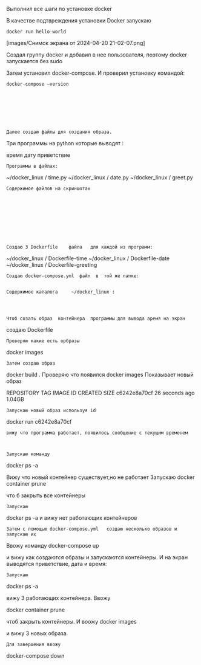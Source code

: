 Выполнил все шаги по установке docker

В качестве подтвреждения установки  Docker  запускаю

	docker run hello-world

[images/Снимок экрана от 2024-04-20 21-02-07.png]

Создал группу docker и добавил в нее пользователя, поэтому docker запускается без sudo

Затем установил docker-compose. И проверил установку командой:

	docker-compose —version








	Далее создаю файлы для создания образа.

Три программы на python  которые выводят  :

время
дату
приветствие

	Программы в файлах:

~/docker_linux / time.py
~/docker_linux / date.py
~/docker_linux / greet.py



	Содержимое файлов на скриншотах










	Создаю 3 Dockerfile    файла   для каждой из программ:

~/docker_linux / Dockerfile-time 
~/docker_linux / Dockerfile-date
~/docker_linux / Dockerfile-greeting







	Создаю docker-compose.yml  файл  в  той же папке:


	Содержимое каталога     ~/docker_linux :




	Чтоб созать образ  контейнера  программы для вывода аремя на экран
создаю Dockerfile

	























	Проверяю какие есть орбразы

docker images



	Затем создаю образ 
docker build .
	Проверяю что появился
docker images
	Показывает новый образ

REPOSITORY         TAG         IMAGE ID       CREATED          SIZE
<none>             <none>      c6242e8a70cf   26 seconds ago   1.04GB

	Запускаю новый образ используя id

docker run  c6242e8a70cf

	вижу что программа работает, появилось сообщение с текущим временем

 

	Запускаю команду

docker ps -a

Вижу что новый контейнер существует,но не работает
Запускаю 
docker container prune

что б закрыть все контейнеры

	Запускаю 
docker ps -a
и вижу нет работающих контейнеров








	Затем с помощью docker-compose.yml   создаю несколько образов и запускаю их 

Ввожу команду 
docker-compose up

и вижу как создаются образы и запускаются контейнеры. И на экран выводятся приветствие, дата и время: 





	



	Запускаю 
docker ps -a

вижу 3 работающих контейнера. Ввожу

docker container prune

чтоб закрыть контейнеры. И воожу 
docker images

и вижу 3 новых образа.



	Для завершения ввожу 
docker-compose down


